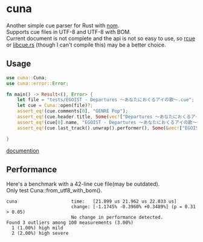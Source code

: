 # cuna

Another simple cue parser for Rust with [nom](https://github.com/Geal/nom).  
Supports cue files in UTF-8 and UTF-8 with BOM.  
Current document is not complete and the api is not so easy to use, so [rcue](https://github.com/gyng/rcue) or [libcue.rs](https://github.com/mistydemeo/libcue.rs) (though I can't compile this) may be a better choice.

## Usage
```rust
use cuna::Cuna;
use cuna::error::Error;

fn main() -> Result<(), Error> {
    let file = "tests/EGOIST - Departures ～あなたにおくるアイの歌～.cue";
    let cue = Cuna::open(file)?;
    assert_eq!(cue.comments[0], "GENRE Pop");
    assert_eq!(cue.header.title, Some(vec!["Departures ～あなたにおくるアイの歌～".to_owned()]));
    assert_eq!(cue[0].name, "EGOIST - Departures ～あなたにおくるアイの歌～.flac");
    assert_eq!(cue.last_track().unwrap().performer(), Some(&vec!["EGOIST".to_owned()]));

}
```

[documention](https://docs.rs/cuna)

## Performance
Here's a benchmark with a 42-line cue file(may be outdated).  
Only test Cuna::from_utf8_with_bom().
``` 
cuna                    time:   [21.899 us 21.962 us 22.033 us]
                        change: [-1.1745% -0.3960% +0.3489%] (p = 0.31 > 0.05)
                        No change in performance detected.
Found 3 outliers among 100 measurements (3.00%)
  1 (1.00%) high mild
  2 (2.00%) high severe
```